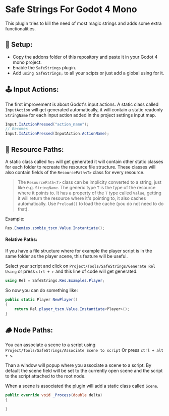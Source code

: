 Safe Strings For Godot 4 Mono
=============================

This plugin tries to kill the need of most magic strings and adds some extra functionalities.

💭 Setup:
-----
- Copy the addons folder of this repository and paste it in your Godot 4 mono project.
- Enable the `SafeStrings` plugin.
- Add `using SafeStrings;` to all your scipts or just add a global using for it.

🕹️ Input Actions:
-----------------
The first improvement is about Godot's input actions.
A static class called `InputAction` will get generated automatically, it will contain a static readonly `StringName` for each input action added in the project settings input map.
```c#
Input.IsActionPressed("action_name");
// Becomes
Input.IsActionPressed(InputAction.ActionName);
```

📂 Resource Paths:
------------------
A static class called `Res` will get generated it will contain other static classes for each folder to recreate the resource file structure.
These classes will also contain fields of the `ResourcePath<T>` class for every resource.

> The `ResourcePath<T>` class can be implicity converted to a string, just like e.g. `StringName`.
> The generic type `T` is the type of the resource where it points to.
> It has a property of the `T` type called `Value`, getting it will return the resource where it's pointing to, it also caches automatically.
> Use `Preload()` to load the cache (you do not need to do that).

Example:
```c#
Res.Enemies.zombie_tscn.Value.Instantiate();
```

#### Relative Paths:
If you have a file structure where for example the player script is in the same folder as the player scene, this feature will be useful.

Select your script and click on `Project/Tools/SafeStrings/Generate Rel Using` or press `ctrl + r` and this line of code will get generated:
```c#
using Rel = SafeStrings.Res.Examples.Player;
```
So now you can do something like:
```c#
public static Player NewPlayer()
{
    return Rel.player_tscn.Value.Instantiate<Player>();
}
```

🪵 Node Paths:
----------

You can associate a scene to a script using `Project/Tools/SafeStrings/Associate Scene to script`
Or press `ctrl + alt + s`.

Than a window will popup where you associate a scene to a script.
By default the scene field will be set to the currently open scene and the script to the script attached to the root node.

When a scene is associated the plugin will add a static class called `Scene`.

```c#
public override void _Process(double delta)
{

}
```



